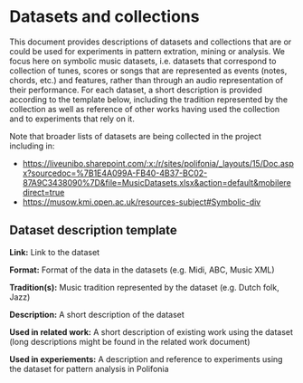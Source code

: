 # Datasets and collections

This document provides descriptions of datasets and collections that are or could be used for experiments in pattern extration, mining or analysis. We focus here on symbolic music datasets, i.e. datasets that correspond to collection of tunes, scores or songs that are represented as events (notes, chords, etc.) and features, rather than through an audio representation of their performance. For each dataset, a short description is provided according to the template below, including the tradition represented by the collection as well as reference of other works having used the collection and to experiments that rely on it.

Note that broader lists of datasets are being collected in the project including in:
* https://liveunibo.sharepoint.com/:x:/r/sites/polifonia/_layouts/15/Doc.aspx?sourcedoc=%7B1E4A099A-FB40-4B37-BC02-87A9C3438090%7D&file=MusicDatasets.xlsx&action=default&mobileredirect=true
* https://musow.kmi.open.ac.uk/resources-subject#Symbolic-div 

## Dataset description template

**Link:** Link to the dataset

**Format:** Format of the data in the datasets (e.g. Midi, ABC, Music XML)

**Tradition(s):** Music tradition represented by the dataset (e.g. Dutch folk, Jazz)

**Description:** A short description of the dataset

**Used in related work:** A short description of existing work using the dataset (long descriptions might be found in the related work document)

**Used in experiements:** A description and reference to experiments using the dataset for pattern analysis in Polifonia

